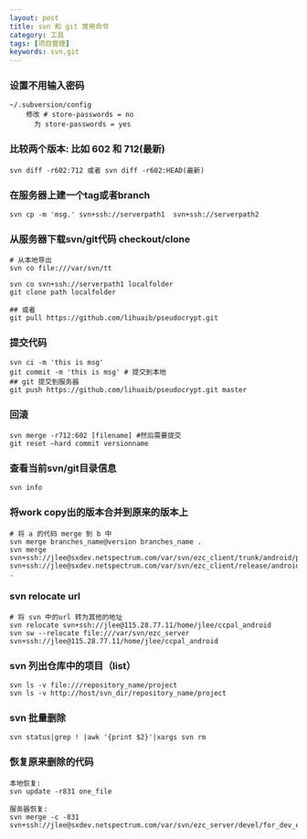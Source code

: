 ```yaml
---
layout: post
title: svn 和 git 常用命令 
category: 工具
tags: [项目管理]
keywords: svn,git 
---
```


### 设置不用输入密码

    ~/.subversion/config 
        修改 # store-passwords = no
          为 store-passwords = yes

### 比较两个版本: 比如 602 和 712(最新)

    svn diff -r602:712 或者 svn diff -r602:HEAD(最新)

### 在服务器上建一个tag或者branch

    svn cp -m 'msg.' svn+ssh://serverpath1  svn+ssh://serverpath2

### 从服务器下载svn/git代码 checkout/clone

    # 从本地导出
    svn co file:///var/svn/tt

    svn co svn+ssh://serverpath1 localfolder
    git clone path localfolder 

    ## 或者
    git pull https://github.com/lihuaib/pseudocrypt.git

### 提交代码

    svn ci -m 'this is msg' 
    git commit -m 'this is msg' # 提交到本地
    ## git 提交到服务器
    git push https://github.com/lihuaib/pseudocrypt.git master

### 回滚

    svn merge -r712:602 [filename] #然后需要提交 
    git reset –hard commit versionname

### 查看当前svn/git目录信息

    svn info

### 将work copy出的版本合并到原来的版本上

    # 将 a 的代码 merge 到 b 中
    svn merge branches_name@version branches_name .
    svn merge svn+ssh://jlee@sxdev.netspectrum.com/var/svn/ezc_client/trunk/android/project svn+ssh://jlee@sxdev.netspectrum.com/var/svn/ezc_client/release/android_2_2 .

### svn relocate url

    # 将 svn 中的url 转为其他的地址
    svn relocate svn+ssh://jlee@115.28.77.11/home/jlee/ccpal_android
    svn sw --relocate file:///var/svn/ezc_server svn+ssh://jlee@115.28.77.11/home/jlee/ccpal_android

### svn 列出仓库中的项目（list）

    svn ls -v file:///repository_name/project
    svn ls -v http://host/svn_dir/repository_name/project


### svn 批量删除

    svn status|grep ! |awk '{print $2}'|xargs svn rm

### 恢复原来删除的代码

    本地恢复:
    svn update -r831 one_file

    服务器恢复:
    svn merge -c -831 svn+ssh://jlee@sxdev.netspectrum.com/var/svn/ezc_server/devel/for_dev_env_test/src/main/webapp/mobilePage/


